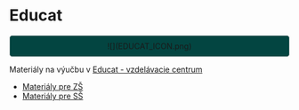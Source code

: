 # Educat

<style>
  .image-container {
    background-color: #034541;
    padding: 10px;
    border: 1px solid #ccc;
    border-radius: 5px;
    text-align: center;
  }
</style>

<div class="image-container">
  ![](EDUCAT_ICON.png)
</div>








Materiály na výučbu v [Educat - vzdelávacie centrum](https://www.educat.sk/)


* [Materiály pre ZŠ](zš/README.md)
* [Materiály pre SŠ](sš/README.md)

